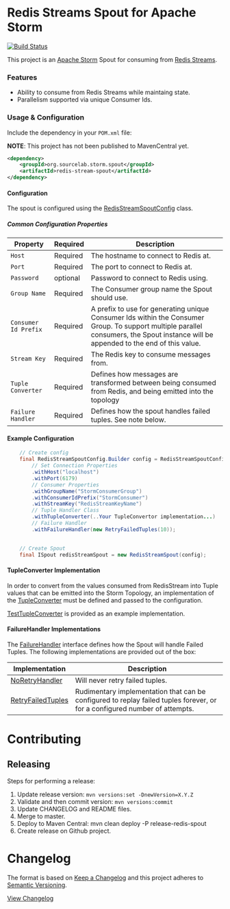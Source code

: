 # Redis Streams Spout for Apache Storm

[![Build Status](https://travis-ci.org/SourceLabOrg/kRedisStreams-StormSpout.svg?branch=master)](https://travis-ci.org/SourceLabOrg/RedisStreams-StormSpout)

This project is an [Apache Storm](https://storm.apache.org/) Spout for consuming from [Redis Streams](https://redis.io/topics/streams-intro).

### Features

- Ability to consume from Redis Streams while maintaing state.
- Parallelism supported via unique Consumer Ids.

### Usage & Configuration

Include the dependency in your `POM.xml` file:

**NOTE**: This project has not been published to MavenCentral yet.

```xml
<dependency>
    <groupId>org.sourcelab.storm.spout</groupId>
    <artifactId>redis-stream-spout</artifactId>
</dependency>
```  

#### Configuration

The spout is configured using the [RedisStreamSpoutConfig](src/main/java/org/sourcelab/storm/spout/redis/RedisStreamSpoutConfig.java) class.  

##### Common Configuration Properties

| Property | Required | Description |
|----------|----------|-------------|
| `Host`   | Required | The hostname to connect to Redis at. |
| `Port`   | Required | The port to connect to Redis at. |
| `Password` | optional | Password to connect to Redis using. |
| `Group Name` | Required | The Consumer group name the Spout should use. |
| `Consumer Id Prefix` | Required | A prefix to use for generating unique Consumer Ids within the Consumer Group.  To support multiple parallel consumers, the Spout instance will be appended to the end of this value. |
| `Stream Key` | Required | The Redis key to consume messages from. |
| `Tuple Converter` | Required | Defines how messages are transformed between being consumed from Redis, and being emitted into the topology |
| `Failure Handler` | Required | Defines how the spout handles failed tuples.  See note below. |

#### Example Configuration

```java
    // Create config
    final RedisStreamSpoutConfig.Builder config = RedisStreamSpoutConfig.newBuilder()
        // Set Connection Properties
        .withHost("localhost")
        .withPort(6179)
        // Consumer Properties
        .withGroupName("StormConsumerGroup")
        .withConsumerIdPrefix("StormConsumer")
        .withStreamKey("RedisStreamKeyName")
        // Tuple Handler Class
        .withTupleConverter(..Your TupleConvertor implementation...)
        // Failure Handler
        .withFailureHandler(new RetryFailedTuples(10));
        

    // Create Spout
    final ISpout redisStreamSpout = new RedisStreamSpout(config);
```

#### TupleConverter Implementation

In order to convert from the values consumed from RedisStream into Tuple values that can be emitted into the Storm Topology,
an implementation of the [TupleConverter](src/main/java/org/sourcelab/storm/spout/redis/TupleConverter.java) must be defined
and passed to the configuration.

[TestTupleConverter](src/test/java/org/sourcelab/storm/spout/redis/example/TestTupleConverter.java) is provided as an example implementation.

#### FailureHandler Implementations

The [FailureHandler](src/main/java/org/sourcelab/storm/spout/redis/FailureHandler.java) interface defines how the Spout
will handle Failed Tuples.  The following implementations are provided out of the box:

| Implementation | Description |
|----------------|-------------|
| [NoRetryHandler](src/main/java/org/sourcelab/storm/spout/redis/failhandler/NoRetryHandler.java) |  Will never retry failed tuples. |
| [RetryFailedTuples](src/main/java/org/sourcelab/storm/spout/redis/failhandler/RetryFailedTuples.java) | Rudimentary implementation that can be configured to replay failed tuples forever, or for a configured number of attempts. |

# Contributing
## Releasing
Steps for performing a release:

1. Update release version: `mvn versions:set -DnewVersion=X.Y.Z`
2. Validate and then commit version: `mvn versions:commit`
3. Update CHANGELOG and README files.
4. Merge to master.
5. Deploy to Maven Central: mvn clean deploy -P release-redis-spout
7. Create release on Github project.

# Changelog

The format is based on [Keep a Changelog](http://keepachangelog.com/)
and this project adheres to [Semantic Versioning](http://semver.org/).

[View Changelog](CHANGELOG.md)

